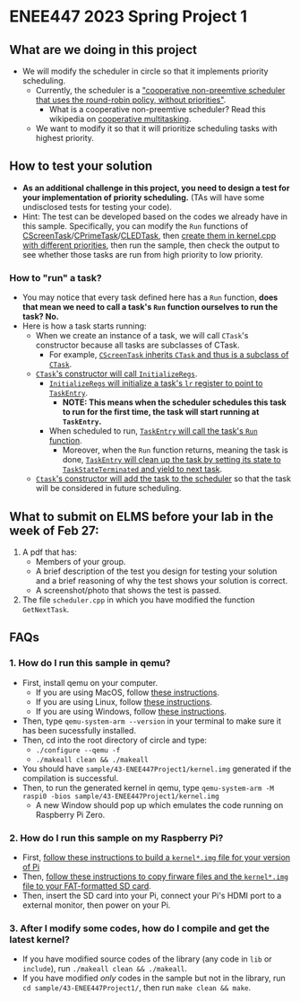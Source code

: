 # ENEE447 2023 Spring Project 1

## What are we doing in this project
- We will modify the scheduler in circle so that it implements priority scheduling.
	- Currently, the scheduler is a ["cooperative non-preemtive scheduler that uses the round-robin policy, without priorities"](https://github.com/sklaw/circle/blob/master/include/circle/sched/scheduler.h#L31-L33).
		- What is a cooperative non-preemtive scheduler? Read this wikipedia on [cooperative multitasking](https://en.wikipedia.org/wiki/Cooperative_multitasking).
	- We want to modify it so that it will prioritize scheduling tasks with highest priority.

## How to test your solution 
- **As an additional challenge in this project, you need to design a test for your implementation of priority scheduling.** (TAs will have some undisclosed tests for testing your code).
- Hint: The test can be developed based on the codes we already have in this sample. Specifically, you can modify the `Run` functions of [CScreenTask](screentask.cpp#L34-L51)/[CPrimeTask](primetask.cpp#L42-L84)/[CLEDTask](ledtask.cpp#L32-L47), then [create them in kernel.cpp with different priorities](kernel.cpp#L84-L94), then run the sample, then check the output to see whether those tasks are run from high priority to low priority.

### How to "run" a task?
- You may notice that every task defined here has a `Run` function, **does that mean we need to call a task's `Run` function ourselves to run the task? No.**
- Here is how a task starts running:
	- When we create an instance of a task, we will call `CTask`'s constructor because all tasks are subclasses of CTask. 
		- For example, [`CScreenTask` inherits `CTask` and thus is a subclass of `CTask`](screentask.h#L26).
	- [`CTask`'s constructor will call `InitializeRegs`](../../lib/sched/task.cpp#L48).
		- [`InitializeRegs` will initialize a task's `lr` register to point to `TaskEntry`](../..//lib/sched/task.cpp#L148).
			- **NOTE: This means when the scheduler schedules this task to run for the first time, the task will start running at `TaskEntry`.**
		- When scheduled to run, [`TaskEntry` will call the task's `Run` function](../..//lib/sched/task.cpp#L181).
			- Moreover, when the `Run` function returns, meaning the task is done, [`TaskEntry` will clean up the task by setting its state to `TaskStateTerminated` and yield to next task](../..//lib/sched/task.cpp#L183-L185).
	- [`Ctask`'s constructor will add the task to the scheduler](../..//lib/sched/task.cpp#L55) so that the task will be considered in future scheduling.

## What to submit on ELMS before your lab in the week of Feb 27:
1. A pdf that has:
	- Members of your group.
	- A brief description of the test you design for testing your solution and a brief reasoning of why the test shows your solution is correct.
	- A screenshot/photo that shows the test is passed.
1. The file `scheduler.cpp` in which you have modified the function `GetNextTask`.


## FAQs
### 1. How do I run this sample in qemu?
- First, install qemu on your computer.
	- If you are using MacOS, follow [these instructions](https://www.qemu.org/download/#macos).
	- If you are using Linux, follow [these instructions](https://www.qemu.org/download/#linux).
	- If you are using Windows, follow [these instructions](https://www.qemu.org/download/#windows).
- Then, type `qemu-system-arm --version` in your terminal to make sure it has been sucessfully installed.
- Then, cd into the root directory of circle and type:
	- `./configure --qemu -f`
	- `./makeall clean && ./makeall`
- You should have `sample/43-ENEE447Project1/kernel.img` generated if the compilation is successful.
- Then, to run the generated kernel in qemu, type `qemu-system-arm -M raspi0 -bios sample/43-ENEE447Project1/kernel.img `
	- A new Window should pop up which emulates the code running on Raspberry Pi Zero.

### 2. How do I run this sample on my Raspberry Pi?
- First, [follow these instructions to build a `kernel*.img` file for your version of Pi](https://github.com/sklaw/circle#building)
- Then, [follow these instructions to copy firware files and the `kernel*.img` file to your FAT-formatted SD card](https://github.com/sklaw/circle#installation).
- Then, insert the SD card into your Pi, connect your Pi's HDMI port to a external monitor, then power on your Pi. 

### 3. After I modify some codes, how do I compile and get the latest kernel?
- If you have modified source codes of the library (any code in `lib` or `include`), run `./makeall clean && ./makeall`.
- If you have modified _only_ codes in the sample but not in the library, run `cd sample/43-ENEE447Project1/`, then run `make clean && make`.

